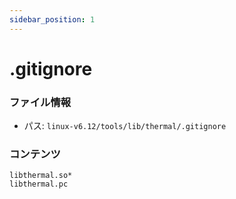 ```yaml
---
sidebar_position: 1
---
```

# .gitignore

### ファイル情報

- パス: `linux-v6.12/tools/lib/thermal/.gitignore`

### コンテンツ

```gitignore
libthermal.so*
libthermal.pc

```
